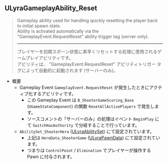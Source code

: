 ## ULyraGameplayAbility_Reset

> Gameplay ability used for handling quickly resetting the player back to initial spawn state.  
> Ability is activated automatically via the "GameplayEvent.RequestReset" ability trigger tag (server only).  
> 
> ----
> プレイヤーを初期スポーン状態に素早くリセットする処理に使用されるゲームプレイアビリティです。  
> アビリティは、 "GameplayEvent.RequestReset" アビリティトリガー タグによって自動的に起動されます (サーバーのみ)。  

* 概要
	* Gameplay Event `GameplayEvent.RequestReset`  が発生したときにアクティブ化するアビリティです。
		* この Gameplay Event は `B_ShooterGameScoring_Base` (`UGameStateComponent`) の関数 `ResetAllActivePlayers` で発生します。
		* ソースコメントの「サーバーのみ」の処理はイベント `BeginPlay` にて `SwitchHasAuthority` で分岐することで行っています。
	* `AbilitySet_ShooterHero` ([ULyraAbilitySet]) にて設定されています。
		* 上記は `HeroData_ShooterGame` ([ULyraPawnData]) にて設定されています。
		* つまりは `ControlPoint` / `Elimination` でプレイヤーが操作する Pawn に付与されます。


<!--- ページ内のリンク --->

<!--- 自前の画像へのリンク --->

<!--- generated --->
[ULyraAbilitySet]: ../../Lyra/GameplayAbility/ULyraAbilitySet.md#ulyraabilityset
[ULyraPawnData]: ../../Lyra/PawnSetting/ULyraPawnData.md#ulyrapawndata
